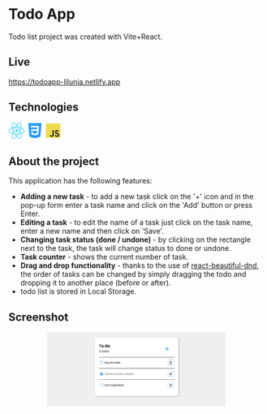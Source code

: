 # Todo App

Todo list project was created with Vite+React.

## Live

<a href = 'https://todoapp-lilunia.netlify.app'>https://todoapp-lilunia.netlify.app</a>

## Technologies

<p align="left">
<a href="https://react.dev/"><img src="./src/img/React-icon.png" style="width:32px; height:32px;" alt="React icon"></a>
<a href="https://developer.mozilla.org/en-US/docs/Web/CSS?retiredLocale=pl"><img src="./src/img/css3_icon.svg" style="width:32px; height:32px;" alt="Css icon"></a>
<a href="https://developer.mozilla.org/en-US/docs/Web/JavaScript"><img src="./src/img/js_icon.svg" style="width:32px; height:32px;" alt="JS icon"></a>

## About the project

This application has the following features:

- **Adding a new task** - to add a new task click on the '+' icon and in the pop-up form enter a task name and click on the 'Add' button or press Enter.
- **Editing a task** - to edit the name of a task just click on the task name, enter a new name and then click on 'Save'.
- **Changing task status (done / undone)** - by clicking on the rectangle next to the task, the task will change status to done or undone.
- **Task counter** - shows the current number of task.
- **Drag and drop functionality** - thanks to the use of <a href = 'https://github.com/atlassian/react-beautiful-dnd'>react-beautiful-dnd</a>, the order of tasks can be changed by simply dragging the todo and dropping it to another place (before or after).
- todo list is stored in Local Storage.

## Screenshot

  <p align="center">
  <img src="./src//img/todoApp.png" width= "70%" height= "70%" alt="Main app screenshot">
  </p>
